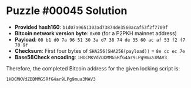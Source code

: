 # Puzzle #00045 Solution

- **Provided hash160**: `b1d07a9651303ad73874de3560acaf53f2f7709f`
- **Bitcoin network version byte**: `0x00` (for a P2PKH mainnet address)
- **Payload**: `00 b1 d0 7a 96 51 30 3a d7 38 74 de 35 60 ac af 53 f2 f7 70 9f`
- **Checksum**: First four bytes of `SHA256(SHA256(payload))` = `8e cc ec 7e`
- **Base58Check encoding**: `1HDCMKVdZDDMMG5RfG4ar9LPg9mua3MAV3`

Therefore, the completed Bitcoin address for the given locking script is:

```
1HDCMKVdZDDMMG5RfG4ar9LPg9mua3MAV3
```

